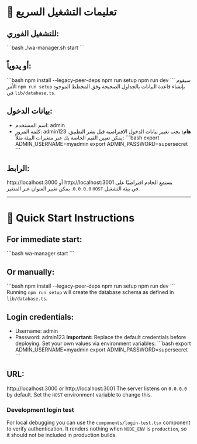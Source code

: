 # 🚀 تعليمات التشغيل السريع

## للتشغيل الفوري:
\`\`\`bash
./wa-manager.sh start
\`\`\`

## أو يدوياً:
\`\`\`bash
npm install --legacy-peer-deps
npm run setup
npm run dev
\`\`\`
سيقوم الأمر `npm run setup` بإنشاء قاعدة البيانات بالجداول الصحيحة
وفق المخطط الموجود في `lib/database.ts`.

## بيانات الدخول:
- اسم المستخدم: admin
- كلمة المرور: admin123
**هام:** يجب تغيير بيانات الدخول الافتراضية قبل نشر التطبيق.
يمكن تعيين القيم الخاصة بك عبر متغيرات البيئة مثلاً:
\`\`\`bash
export ADMIN_USERNAME=myadmin
export ADMIN_PASSWORD=supersecret
\`\`\`

## الرابط:
http://localhost:3000 أو http://localhost:3001
يستمع الخادم افتراضيًا على `0.0.0.0`. يمكن تغيير العنوان عبر المتغير `HOST` في بيئة التشغيل.

---

# 🚀 Quick Start Instructions

## For immediate start:
\`\`\`bash
wa-manager start
\`\`\`

## Or manually:
\`\`\`bash
npm install --legacy-peer-deps
npm run setup
npm run dev
\`\`\`
Running `npm run setup` will create the database schema as defined in
`lib/database.ts`.

## Login credentials:
- Username: admin
- Password: admin123
**Important:** Replace the default credentials before deploying.
Set your own values via environment variables:
\`\`\`bash
export ADMIN_USERNAME=myadmin
export ADMIN_PASSWORD=supersecret
\`\`\`

## URL:
http://localhost:3000 or http://localhost:3001
The server listens on `0.0.0.0` by default. Set the `HOST` environment variable to change this.

### Development login test

For local debugging you can use the `components/login-test.tsx` component to
verify authentication. It renders nothing when `NODE_ENV` is `production`, so it
should not be included in production builds.
